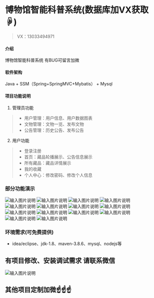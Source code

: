 # 博物馆智能科普系统(数据库加VX获取☟)
> VX：13033494971
#### 介绍
博物馆智能科普系统
有BUG可留言加微

#### 软件架构
Java + SSM（Spring+SpringMVC+Mybatis） + Mysql

#### 项目功能说明

1.  管理员功能
> + 用户管理：用户信息、用户数据图表
> + 文物管理：文物一览、发布文物
> + 公告管理：历史公告、发布公告
2.  用户功能
> + 登录注册
> + 首页：藏品轮播展示、公告信息展示
> + 所有藏品：藏品详情展示
> + 我的收藏
> + 个人中心：修改密码、修改个人信息


### 部分功能演示
![输入图片说明](photo/1-1.png)
![输入图片说明](photo/1-2.png)
![输入图片说明](photo/1-3.png)
![输入图片说明](photo/1-4.png)
![输入图片说明](photo/1-5.png)
![输入图片说明](photo/1-6.png)
![输入图片说明](photo/1-7.png)
![输入图片说明](photo/2-1.png)
![输入图片说明](photo/2-2.png)
![输入图片说明](photo/2-3.png)
![输入图片说明](photo/2-4.png)
![输入图片说明](photo/2-5.png)
![输入图片说明](photo/2-6.png)
![输入图片说明](photo/2-7.png)


### 环境需求(可免费提供)
- idea/eclipse、jdk-1.8、maven-3.8.6、mysql、nodejs等


## 有项目修改、安装调试需求 请联系微信
![输入图片说明](photo/0-WeChat.png)

## 其他项目定制加微☝☝☝
